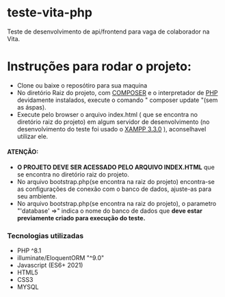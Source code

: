# teste-vita-php

Teste de desenvolvimento de api/frontend para vaga de colaborador na Vita. 

# Instruções para rodar o projeto:

- Clone ou baixe o reposótiro para sua maquina
- No diretório Raiz do projeto, com [COMPOSER](https://getcomposer.org/) e o interpretador de [PHP](https://www.php.net/) devidamente instalados, execute o comando " composer update "(sem as áspas).
 - Execute pelo browser o arquivo index.html ( que se encontra no diretório raiz do projeto) em algum servidor de desenvolvimento (no desenvolvimento do teste foi usado o [XAMPP 3.3.0](https://www.apachefriends.org/pt_br/index.html) ), aconselhavel utilizar ele.

 #### ATENÇÃO: 
 - **O PROJETO DEVE SER ACESSADO PELO ARQUIVO INDEX.HTML** que se encontra no diretório raiz do projeto.
 - No arquivo bootstrap.php(se encontra na raiz do projeto) encontra-se as configurações de conexão com o banco de dados, ajuste-as para seu ambiente.
 - No arquivo bootstrap.php(se encontra na raiz do projeto), o parametro "'database' =>" indica o nome do banco de dados que **deve estar previamente criado para execução do teste.**
 
 
 
 ### Tecnologias utilizadas
 - PHP ^8.1
 - illuminate/EloquentORM "^9.0"
 - Javascript (ES6+ 2021)
 - HTML5
 - CSS3
 - MYSQL
